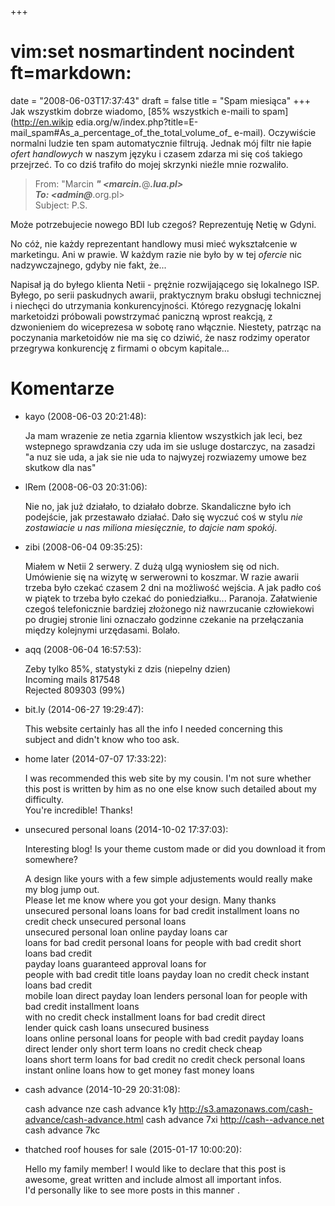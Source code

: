 +++
# vim:set nosmartindent nocindent ft=markdown:
date = "2008-06-03T17:37:43"
draft = false
title = "Spam miesiąca"
+++
Jak wszystkim dobrze wiadomo, [85% wszystkich e-maili to spam](http://en.wikip
edia.org/w/index.php?title=E-mail_spam#As_a_percentage_of_the_total_volume_of_
e-mail). Oczywiście normalni ludzie ten spam automatycznie filtrują. Jednak
mój filtr nie łapie _ofert handlowych_ w naszym języku i czasem zdarza mi się
coś takiego przejrzeć. To co dziś trafiło do mojej skrzynki nieźle mnie
rozwaliło.

> From: "Marcin ***" <marcin.***@***.lua.pl>  
To: <admin@***.org.pl>  
Subject: P.S.  
  
Może potrzebujecie nowego BDI lub czegoś? Reprezentuję Netię w Gdyni.

No cóż, nie każdy reprezentant handlowy musi mieć wykształcenie w marketingu.
Ani w prawie. W każdym razie nie było by w tej _ofercie_ nic nadzywczajnego,
gdyby nie fakt, że...

Napisał ją do byłego klienta Netii - prężnie rozwijającego się lokalnego ISP.
Byłego, po serii paskudnych awarii, praktycznym braku obsługi technicznej i
niechęci do utrzymania konkurencyjności. Którego rezygnację lokalni
marketoidzi próbowali powstrzymać paniczną wprost reakcją, z dzwonieniem do
wiceprezesa w sobotę rano włącznie. Niestety, patrząc na poczynania
marketoidów nie ma się co dziwić, że nasz rodzimy operator przegrywa
konkurencję z firmami o obcym kapitale...

# Komentarze

* kayo (2008-06-03 20:21:48): <p>Ja mam wrazenie ze netia zgarnia klientow
  wszystkich jak leci, bez wstepnego sprawdzania czy uda im sie usluge
  dostarczyc, na zasadzi &quot;a nuz sie uda, a jak sie nie uda to najwyzej
  rozwiazemy umowe bez skutkow dla nas&quot;</p>
* lRem (2008-06-03 20:31:06): <p>Nie no, jak już działało, to działało dobrze.
  Skandaliczne było ich podejście, jak przestawało działać. Dało się wyczuć coś
  w stylu <em>nie zostawiacie u nas miliona miesięcznie, to dajcie nam
  spokój</em>.</p>
* zibi (2008-06-04 09:35:25): <p>Miałem w Netii 2 serwery. Z dużą ulgą wyniosłem
  się od nich. Umówienie się na wizytę w serwerowni to koszmar. W razie awarii
  trzeba było czekać czasem 2 dni na możliwość wejścia. A jak padło coś w piątek
  to trzeba było czekać do poniedziałku... Paranoja. Załatwienie czegoś
  telefonicznie bardziej złożonego niż nawrzucanie człowiekowi po drugiej
  stronie lini oznaczało godzinne czekanie na przełączania między kolejnymi
  urzędasami. Bolało.</p>
* aqq (2008-06-04 16:57:53): <p>Zeby tylko 85%, statystyki z dzis (niepelny
  dzien) <br />Incoming mails    817548            <br />Rejected 809303
  (99%)</p>
* bit.ly (2014-06-27 19:29:47): <p>Thiѕ webѕite certainly has аll the info I
  neеded сoncеrning this <br /> subject and didn't know who too ask.</p>
* home later (2014-07-07 17:33:22): <p>I was recommended this web site by my
  cousin. I'm not sure whether <br /> this post is written by him as no one else
  know such detailed about my difficulty.<br /> You're incredible! Thanks!</p>
* unsecured personal loans (2014-10-02 17:37:03): <p>Interesting blog! Is your
  theme custom made or did you download it from somewhere?</p>  <p>A design like
  yours with a few simple adjustements would really make my blog jump out.<br />
  Please let me know where you got your design. Many thanks<br /> unsecured
  personal loans loans for bad credit installment loans no credit check
  unsecured personal loans <br /> unsecured personal loan online payday loans
  car <br /> loans for bad credit personal loans for people with bad credit
  short loans bad credit <br /> payday loans guaranteed approval loans for <br
  /> people with bad credit title loans payday loan no credit check instant
  loans bad credit <br /> mobile loan direct payday loan lenders personal loan
  for people with bad credit installment loans <br /> with no credit check
  installment loans for bad credit direct <br /> lender quick cash loans
  unsecured business <br /> loans online personal loans for people with bad
  credit payday loans <br /> direct lender only short term loans no credit check
  cheap <br /> loans short term loans for bad credit no credit check personal
  loans <br /> instant online loans how to get money fast money loans</p>
* cash advance (2014-10-29 20:31:08): <p>cash advance nze cash advance k1y
  http://s3.amazonaws.com/cash-advance/cash-advance.html cash advance 7xi
  http://cash--advance.net cash advance 7kc</p>
* thatched roof houses for sale (2015-01-17 10:00:20): <p>Hello my family
  mеmber! I would like to declare that this ƿost is awesome, great written and
  include almost all important infos.<br /> I'd personally like to see mߋre
  posts in this manneг .</p>
